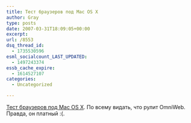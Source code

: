```yaml
---
title: Тест браузеров под Mac OS X
author: Gray
type: posts
date: 2007-03-31T18:09:05+00:00
excerpt:
url: /8553
dsq_thread_id:
  - 1735530596
esml_socialcount_LAST_UPDATED:
  - 1497243374
essb_cache_expire:
  - 1614527107
categories:
  - Uncategorized

---
```








<a href="http://macintalk.com/2007/03/31/mac-os-x-browsers-benchmarked/" target="_blank">Тест браузеров под Mac OS X</a>. По всему видать, что рулит OmniWeb. Правда, он платный :(.